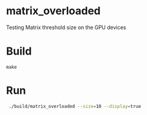 # matrix_overloaded
Testing Matrix threshold size on the GPU devices


# Build
```
make
```

# Run

```sh
 ./build/matrix_overloaded --size=10 --display=true
```